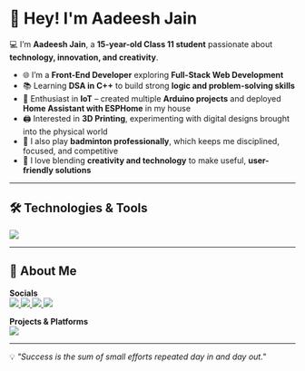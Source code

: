 # 👋 Hey! I'm Aadeesh Jain 

💻 I’m **Aadeesh Jain**, a **15-year-old Class 11 student** passionate about **technology, innovation, and creativity**.  

- 🌐 I’m a **Front-End Developer** exploring **Full-Stack Web Development**  
- 📚 Learning **DSA in C++** to build strong **logic and problem-solving skills**  
- 🤖 Enthusiast in **IoT** – created multiple **Arduino projects** and deployed **Home Assistant with ESPHome** in my house  
- 🖨️ Interested in **3D Printing**, experimenting with digital designs brought into the physical world  
- 🏸 I also play **badminton professionally**, which keeps me disciplined, focused, and competitive  
- 🎨 I love blending **creativity and technology** to make useful, **user-friendly solutions**  

---

## 🛠️ Technologies & Tools  

<a href="https://skillicons.dev" target="_blank" rel="noopener noreferrer">
  <img src="https://skillicons.dev/icons?i=html,css,js,react,nextjs,mysql,sqlite,cpp,c,ts,vite,python,git,github,npm,powershell,arduino"/>
</a>  

---

## 📌 About Me  

**Socials**  
<a href="https://www.linkedin.com/in/aadeesh-jain-74ba9a2b7/" target="_blank" rel="noopener noreferrer">
  <img src="https://img.shields.io/badge/LinkedIn-0e76a8?style=for-the-badge&logo=linkedin&logoColor=white"/>
</a>
<a href="https://www.instagram.com/aadeesh._.jain/?hl=en" target="_blank" rel="noopener noreferrer">
  <img src="https://img.shields.io/badge/Instagram-E4405F?style=for-the-badge&logo=instagram&logoColor=white"/>
</a>
<a href="https://www.youtube.com/@aadeeshjain1" target="_blank" rel="noopener noreferrer">
  <img src="https://img.shields.io/badge/YouTube-FF0000?style=for-the-badge&logo=youtube&logoColor=white"/>
</a>
<a href="https://x.com/Aadeesh_Jain_1" target="_blank" rel="noopener noreferrer">
  <img src="https://img.shields.io/badge/Twitter(X)-000000?style=for-the-badge&logo=twitter&logoColor=white"/>
</a>

**Projects & Platforms**  
<a href="https://github.com/AadeeshJainB2K" target="_blank" rel="noopener noreferrer">
  <img src="https://img.shields.io/badge/GitHub-000?style=for-the-badge&logo=github&logoColor=white"/>
</a>

---

💡 *"Success is the sum of small efforts repeated day in and day out."*  
